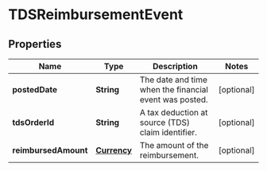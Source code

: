
# TDSReimbursementEvent

## Properties
Name | Type | Description | Notes
------------ | ------------- | ------------- | -------------
**postedDate** | **String** | The date and time when the financial event was posted. |  [optional]
**tdsOrderId** | **String** | A tax deduction at source (TDS) claim identifier. |  [optional]
**reimbursedAmount** | [**Currency**](Currency.md) | The amount of the reimbursement. |  [optional]



